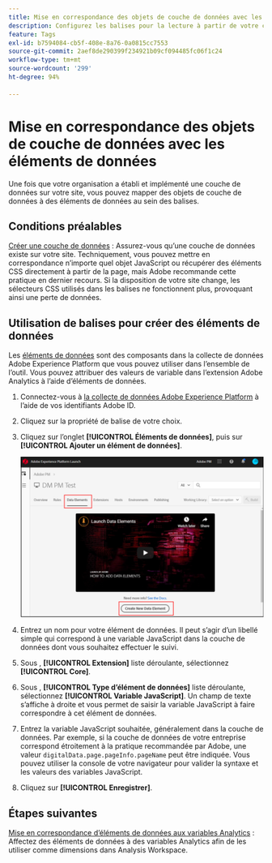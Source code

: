 ```yaml
---
title: Mise en correspondance des objets de couche de données avec les éléments de données
description: Configurez les balises pour la lecture à partir de votre couche de données.
feature: Tags
exl-id: b7594084-cb5f-408e-8a76-0a0815cc7553
source-git-commit: 2aef8de290399f234921b09cf094485fc06f1c24
workflow-type: tm+mt
source-wordcount: '299'
ht-degree: 94%

---
```


# Mise en correspondance des objets de couche de données avec les éléments de données

Une fois que votre organisation a établi et implémenté une couche de données sur votre site, vous pouvez mapper des objets de couche de données à des éléments de données au sein des balises.

## Conditions préalables

[Créer une couche de données](../prepare/data-layer.md) : Assurez-vous qu’une couche de données existe sur votre site. Techniquement, vous pouvez mettre en correspondance n’importe quel objet JavaScript ou récupérer des éléments CSS directement à partir de la page, mais Adobe recommande cette pratique en dernier recours. Si la disposition de votre site change, les sélecteurs CSS utilisés dans les balises ne fonctionnent plus, provoquant ainsi une perte de données.

## Utilisation de balises pour créer des éléments de données

Les [éléments de données](https://experienceleague.adobe.com/docs/experience-platform/tags/ui/data-elements.html?lang=fr) sont des composants dans la collecte de données Adobe Experience Platform que vous pouvez utiliser dans l’ensemble de l’outil. Vous pouvez attribuer des valeurs de variable dans l’extension Adobe Analytics à l’aide d’éléments de données.

1. Connectez-vous à [la collecte de données Adobe Experience Platform](https://experience.adobe.com/data-collection) à l’aide de vos identifiants Adobe ID.
1. Cliquez sur la propriété de balise de votre choix.
1. Cliquez sur l’onglet **[!UICONTROL Éléments de données]**, puis sur **[!UICONTROL Ajouter un élément de données]**.

   ![Création d’un élément de données](assets/createelement.png)

1. Entrez un nom pour votre élément de données. Il peut s’agir d’un libellé simple qui correspond à une variable JavaScript dans la couche de données dont vous souhaitez effectuer le suivi.
1. Sous , **[!UICONTROL Extension]** liste déroulante, sélectionnez **[!UICONTROL Core]**.
1. Sous , **[!UICONTROL Type d’élément de données]** liste déroulante, sélectionnez **[!UICONTROL Variable JavaScript]**. Un champ de texte s’affiche à droite et vous permet de saisir la variable JavaScript à faire correspondre à cet élément de données.
1. Entrez la variable JavaScript souhaitée, généralement dans la couche de données. Par exemple, si la couche de données de votre entreprise correspond étroitement à la pratique recommandée par Adobe, une valeur `digitalData.page.pageInfo.pageName` peut être indiquée. Vous pouvez utiliser la console de votre navigateur pour valider la syntaxe et les valeurs des variables JavaScript.
1. Cliquez sur **[!UICONTROL Enregistrer]**.

## Étapes suivantes

[Mise en correspondance d’éléments de données aux variables Analytics](elements-to-variable.md) : Affectez des éléments de données à des variables Analytics afin de les utiliser comme dimensions dans Analysis Workspace.
